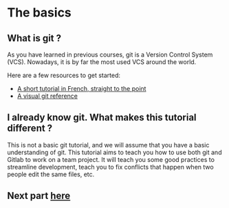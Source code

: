 # The basics

## What is git ?

As you have learned in previous courses, git is a Version Control System (VCS). Nowadays, it is by far the most used VCS around the world.

Here are a few resources to get started:
- [A short tutorial in French, straight to the point](https://rogerdudler.github.io/git-guide/index.fr.html)
- [A visual git reference](https://marklodato.github.io/visual-git-guide/index-en.html)


## I already know git. What makes this tutorial different ?
This is not a basic git tutorial, and we will assume that you have a basic understanding of git. This tutorial aims to teach you how to use both git and Gitlab to work on a team project. It will teach you some good practices to streamline development, teach you to fix conflicts that happen when two people edit the same files, etc.

## Next part [here](./creating_repository.md)